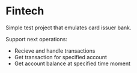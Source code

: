 # Fintech

Simple test project that emulates card issuer bank.

Support next operations:
  - Recieve and handle transactions
  - Get transaction for specified account
  - Get account balance at specified time moment


